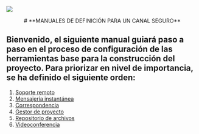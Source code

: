 ![](http://www.recorcholis.net/blog/wp-content/uploads/2009/10/pgp_logo.jpg)


<center># **MANUALES DE DEFINICIÓN PARA UN CANAL SEGURO**</center>

## Bienvenido, el siguiente manual guiará paso a paso en el proceso de configuración de las herramientas base para la construcción del proyecto. Para priorizar en nivel de importancia, se ha definido el siguiente orden:


1. [Soporte remoto](./manuales/soporte.md)
2. [Mensajería instantánea](./manuales/chat.md)
3. [Correspondencia](./manuales/correo.md)
4. [Gestor de proyecto](./manuales/git.md)
5. [Repositorio de archivos](./manuales/gestores_de_sincronizacion.md)
6. [Videoconferencia](./manuales/videoconferencia.md)
